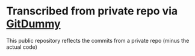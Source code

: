# Transcribed from private repo via [GitDummy](https://github.com/ebrian/gitdummy)

This public repository reflects the commits from a private repo (minus the actual code)
